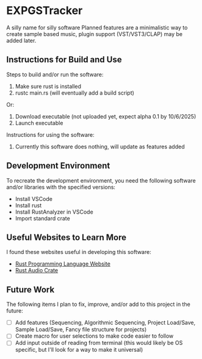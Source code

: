 # EXPGSTracker

A silly name for silly software
Planned features are a minimalistic way to create sample based music, plugin support (VST/VST3/CLAP) may be added later.

## Instructions for Build and Use

Steps to build and/or run the software:

1. Make sure rust is installed
2. rustc main.rs
(will eventually add a build script)

Or:

1. Download executable (not uploaded yet, expect alpha 0.1 by 10/6/2025)
2. Launch executable

Instructions for using the software:

1. Currently this software does nothing, will update as features added

## Development Environment 

To recreate the development environment, you need the following software and/or libraries with the specified versions:

* Install VSCode
* Install rust
* Install RustAnalyzer in VSCode
* Import standard crate

## Useful Websites to Learn More

I found these websites useful in developing this software:

* [Rust Programming Language Website](rust-lang.org)
* [Rust Audio Crate](https://docs.rs/audio/latest/audio/)

## Future Work

The following items I plan to fix, improve, and/or add to this project in the future:

* [ ] Add features (Sequencing, Algorithmic Sequencing, Project Load/Save, Sample Load/Save, Fancy file structure for projects)
* [ ] Create macro for user selections to make code easier to follow
* [ ] Add input outside of reading from terminal (this would likely be OS specific, but I'll look for a way to make it universal)
